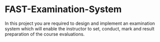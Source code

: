 # FAST-Examination-System
In this project you are required to design and implement an examination system which will enable the instructor to set, conduct, mark and result preparation of the course evaluations.

